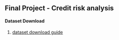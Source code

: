 ## Final Project - Credit risk analysis

#### Dataset Download

1. [dataset download guide](dataset_download_guide.md)


